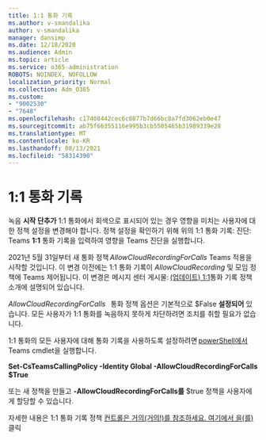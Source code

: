 ```yaml
---
title: 1:1 통화 기록
ms.author: v-smandalika
author: v-smandalika
manager: dansimp
ms.date: 12/18/2020
ms.audience: Admin
ms.topic: article
ms.service: o365-administration
ROBOTS: NOINDEX, NOFOLLOW
localization_priority: Normal
ms.collection: Adm_O365
ms.custom:
- "9002530"
- "7648"
ms.openlocfilehash: c17408442cec6c0877b7d66bc8a7fd3062eb0e47
ms.sourcegitcommit: ab75f66355116e995b3cb5505465b31989339e28
ms.translationtype: MT
ms.contentlocale: ko-KR
ms.lasthandoff: 08/13/2021
ms.locfileid: "58314390"
---
```

# <a name="11-call-recording"></a>1:1 통화 기록

녹음 **시작 단추가** 1:1 통화에서 회색으로 표시되어 있는 경우 영향을 미치는 사용자에 대한 정책 설정을 변경해야 합니다. 정책 설정을 확인하기 위해 위의 1:1 통화 기록: 진단: Teams **1:1** 통화 기록을 입력하여 영향을 Teams 진단을 실행합니다.     

2021년 5월 31일부터 새 통화 정책 *AllowCloudRecordingForCalls* Teams 적용을 시작할 것입니다. 이 변경 이전에는 1:1 통화 기록이 *AllowCloudRecording* 및 모임 정책에 Teams 제어됩니다. 이 변경은 메시지 센터 게시물: [(업데이트) 1:1](https://portal.microsoft.com/Adminportal/Home?ref=MessageCenter/:/messages/MC238796)통화 기록 정책 소개에 설명되어 있습니다.  

*AllowCloudRecordingForCalls*   통화 정책 옵션은 기본적으로 $False **설정되어** 있습니다. 모든 사용자가 1:1 통화를 녹음하지 못하게 차단하려면 조치를 취할 필요가 없습니다.  

1:1 통화의 모든 사용자에 대해 통화 기록을 사용하도록 설정하려면 [powerShell에서](https://docs.microsoft.com/microsoftteams/teams-powershell-install) Teams cmdlet을 실행합니다. 

**Set-CsTeamsCallingPolicy -Identity Global -AllowCloudRecordingForCalls $True** 

또는 새 정책을 만들고 **-AllowCloudRecordingForCalls를** $true  정책을 사용자에게 할당할 수 있습니다. 

자세한 내용은 1:1 통화 기록 정책 [컨트롤은 거의(거의!)를 참조하세요. 여기에서 을(를)](https://techcommunity.microsoft.com/t5/microsoft-teams-support/1-1-call-recording-policy-controls-are-almost-here/ba-p/2217668)클릭
